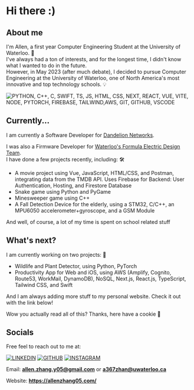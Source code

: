 # Hi there :)

## About me 
I'm Allen, a first year Computer Engineering Student at the University of Waterloo. :school:<br>
I've always had a ton of interests, and for the longest time, I didn't know what I wanted to do in the future. <br>
However, in May 2023 (after much debate), I decided to pursue Computer Engineering at the University of Waterloo, one of North America's most innovative and top technology schools. :bulb:<br>

![PYTHON, C++, C, SWIFT, TS, JS, HTML, CSS, NEXT, REACT, VUE, VITE, NODE, PYTORCH, FIREBASE, TAILWIND,AWS, GIT, GITHUB, VSCODE](https://skillicons.dev/icons?i=py,cpp,c,swift,ts,js,html,css,next,react,vue,vite,nodejs,pytorch,firebase,tailwind,aws,git,github,vscode&perline=4)

## Currently... 
I am currently a Software Developer for [Dandelion Networks](https://www.dandelionnet.com/). <br>

I was also a Firmware Developer for [Waterloo's Formula Electric Design Team](https://github.com/UWaterloo-Formula-Electric). <br>
I have done a few projects recently, including: :hammer_and_wrench:	
- A movie project using Vue, JavaScript, HTML/CSS, and Postman, integrating data from the TMDB API. Uses Firebase for Backend: User Authentication, Hosting, and Firestore Database
- Snake game using Python and PyGame 
- Minesweeper game using C++
- A Fall Detection Device for the elderly, using a STM32, C/C++, an MPU6050 accelerometer+gyroscope, and a GSM Module 

And well, of course, a lot of my time is spent on school related stuff

## What's next?
I am currently working on two projects: :construction_worker:
- Wildlife and Plant Detector, using Python, PyTorch<br>
- Productivity App for Web and iOS, using AWS (Amplify, Cognito, Route53, WorkMail, DynamoDB), NoSQL, Next.js, React.js, TypeScript, Tailwind CSS, and Swift <br>

And I am always adding more stuff to my personal website. Check it out with the link below!

Wow you actually read all of this? Thanks, here have a cookie :cookie:

## Socials
Free feel to reach out to me at:

[![LINKEDIN](https://skillicons.dev/icons?i=linkedin)](https://www.linkedin.com/in/allenzhang-05-/)
[![GITHUB](https://skillicons.dev/icons?i=github)](https://github.com/AllenZ05)
[![INSTAGRAM](https://skillicons.dev/icons?i=instagram)](https://www.instagram.com/allenz05/)

Email: **allen.zhang.y05@gmail.com** or **a367zhan@uwaterloo.ca**

Website: **https://allenzhang05.com/**
